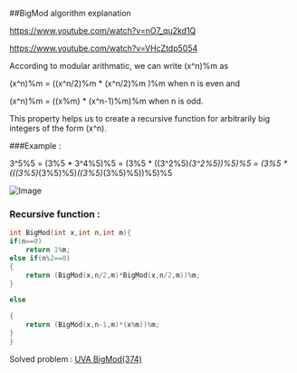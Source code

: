##BigMod algorithm explanation

https://www.youtube.com/watch?v=nO7_qu2kd1Q

https://www.youtube.com/watch?v=VHcZtdp5054

According to modular arithmatic, we can write (x^n)%m as 

(x^n)%m = ((x^n/2)%m * (x^n/2)%m )%m when n is even and 


(x^n)%m = ((x%m) * (x^n-1)%m)%m when n is odd.

This property helps us to create a recursive function for arbitrarily big integers of the form (x^n).

###Example :
 
3^5%5 = (3%5 * 3^4%5)%5
      = (3%5 * ((3^2%5)*(3^2%5))%5)%5
      = (3%5 *  (((3%5)*(3%5)%5)*((3%5)*(3%5)%5))%5)%5
      
![Image](https://golammostaeen.files.wordpress.com/2012/10/bigmod1.png)

### Recursive function : 

```C++
int BigMod(int x,int n,int m){
if(n==0)
    return 1%m;
else if(n%2==0)
{
    return (BigMod(x,n/2,m)*BigMod(x,n/2,m))%m;
}

else

{
    return (BigMod(x,n-1,m)*(x%m))%m;
}
}
```

Solved problem : [UVA BigMod(374)](https://github.com/M4573R/Data-Structures/blob/master/math/BigMod.cpp)

